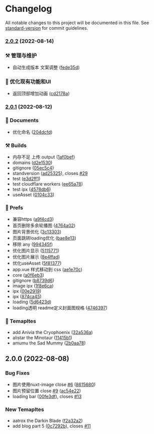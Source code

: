 # Changelog

All notable changes to this project will be documented in this file. See [standard-version](https://github.com/conventional-changelog/standard-version) for commit guidelines.

### [2.0.2](https://github.com/meetqy/wcao.cc/compare/v2.0.1...v2.0.2) (2022-08-14)


### ⚒️ 管理与维护

* 自动生成版本 文案调整 ([fede35d](https://github.com/meetqy/wcao.cc/commit/fede35d04647500cdca705bddc0bbc6595bf1545))


### 🚀 优化现有功能和UI

* 返回顶部增加动画 ([cd2178a](https://github.com/meetqy/wcao.cc/commit/cd2178a5d27ccbf6f7f1da4f88a99ba3684a99eb))

### [2.0.1](https://github.com/meetqy/wcao.cc/compare/v2.0.0...v2.0.1) (2022-08-12)


### 📃 Documents

* 优化命名 ([204dcfd](https://github.com/meetqy/wcao.cc/commit/204dcfd2109534423487acc4dfcd93c4d7059af1))


### ⚒️ Builds

* 内存不足 上传.output ([1af0bef](https://github.com/meetqy/wcao.cc/commit/1af0bef2cb9783d25651501d17d7df63f4d509a6))
* domains ([d2e1530](https://github.com/meetqy/wcao.cc/commit/d2e1530c5bb9d631a2b45c5d1d199070b660edb4))
* gitignore ([05ec5c4](https://github.com/meetqy/wcao.cc/commit/05ec5c4ce56521df285ac96dcb2dddc6cea836d5))
* standversion ([ad25325](https://github.com/meetqy/wcao.cc/commit/ad253251e8e157e1db6690ceae3e4eb48fc07d59)), closes [#29](https://github.com/meetqy/wcao.cc/issues/29)
* test ([e3d2ff1](https://github.com/meetqy/wcao.cc/commit/e3d2ff175c26c386af0879bd9d665d7c417d444b))
* test cloudflare workers ([ee65a78](https://github.com/meetqy/wcao.cc/commit/ee65a785232090b1b0a933deaf8da30d6a207869))
* test ipx ([4578db6](https://github.com/meetqy/wcao.cc/commit/4578db6a87bb740470bb0367d47e353e6e92a78a))
* useAsset ([0104c33](https://github.com/meetqy/wcao.cc/commit/0104c33e069a6635d6963044ad503eac33909c84))


### 🚀 Prefs

* 兼容https ([a9f4cd3](https://github.com/meetqy/wcao.cc/commit/a9f4cd3762fb1a06a79bd3bd0725e9688a3a18b9))
* 首页删除多余轮播图 ([4764a02](https://github.com/meetqy/wcao.cc/commit/4764a0225eefae8990fe555712b25eb338fc506a))
* 图片背景优化 ([3c13303](https://github.com/meetqy/wcao.cc/commit/3c133039e397bcd586a3789d010cffa0b2c26cd2))
* 页面跳转loading优化 ([bae8e13](https://github.com/meetqy/wcao.cc/commit/bae8e13515f4e862a2b2c84cd37a76590582e3fc))
* 移除 any ([994345f](https://github.com/meetqy/wcao.cc/commit/994345f130cfce66938139bb819ba9dced5fb3bc))
* 优化图片显示 ([5115771](https://github.com/meetqy/wcao.cc/commit/5115771c0c57c62581bc8d8c7b1fa10ac800862c))
* 优化图片展示 ([8e4ffad](https://github.com/meetqy/wcao.cc/commit/8e4ffad65f6ffe437a87a3468dd391a163d45445))
* 优化useAsset ([5f81377](https://github.com/meetqy/wcao.cc/commit/5f81377ed0080873f7748b101d5bb1eff36eff97))
* app.vue 样式移动到 css ([ae1e70c](https://github.com/meetqy/wcao.cc/commit/ae1e70c40c72efb4eca65f48929eb2594cd55230))
* core ([a0f6eb3](https://github.com/meetqy/wcao.cc/commit/a0f6eb33c605ec3e683b702976fcf2717e290e11))
* gitignore ([b8739d6](https://github.com/meetqy/wcao.cc/commit/b8739d60d52f883561e8b3721c39225085d978b2))
* image ipx ([1f8e6ca](https://github.com/meetqy/wcao.cc/commit/1f8e6cad436bba63faf7f1438b43293ba9494ca4))
* ipx ([00e2919](https://github.com/meetqy/wcao.cc/commit/00e29191cf2574b4af5f4b7ceafb946435e05054))
* ipx ([874ca45](https://github.com/meetqy/wcao.cc/commit/874ca45e536035f8ac53b11f7e9615ae24cfaf22))
* loading ([5d6423d](https://github.com/meetqy/wcao.cc/commit/5d6423d12aa4c49cebce5731d4841b2e207923e4))
* loading透明 readme定义封面图规格 ([4746397](https://github.com/meetqy/wcao.cc/commit/47463973538b1ce2afb914559a878fe9a032ff8b))


### 📜 Temapltes

* add Anivia the Cryophoenix ([32a536a](https://github.com/meetqy/wcao.cc/commit/32a536a676af0e8f38fb4d2dbaccc40be5b54df2))
* alistar the Minotaur ([11415b1](https://github.com/meetqy/wcao.cc/commit/11415b159389e45d5083a0c554d955def00e7964))
* amumu the Sad Mummy ([2b0aa78](https://github.com/meetqy/wcao.cc/commit/2b0aa782d38096086d5b76113267ed647c4267bd))

## 2.0.0 (2022-08-08)


### Bug Fixes

* 图片使用nuxt-image close [#6](https://github.com/meetqy/wcao.cc/issues/6) ([8615680](https://github.com/meetqy/wcao.cc/commit/861568094f99240dad36c256682993e05296befc))
* 图片预留位置 close [#9](https://github.com/meetqy/wcao.cc/issues/9) ([ac54e22](https://github.com/meetqy/wcao.cc/commit/ac54e22adfcde589e42fc3fcdb8d31db543e64c2))
* loading bar ([00fe3df](https://github.com/meetqy/wcao.cc/commit/00fe3df5387de1bab784a84d41a1d0b457449d72)), closes [#13](https://github.com/meetqy/wcao.cc/issues/13)


### New Temapltes

* aatrox the Darkin Blade ([f2a32a2](https://github.com/meetqy/wcao.cc/commit/f2a32a2d6d2ba4a123bbae6d66af68303c18d53d))
* add blog part 5 ([0c7292b](https://github.com/meetqy/wcao.cc/commit/0c7292bed1c71c7ae85fdce394d8e3ca20b9c5eb)), closes [#11](https://github.com/meetqy/wcao.cc/issues/11)
